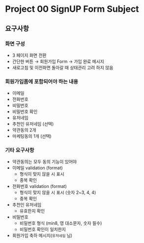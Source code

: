 # Project 00 SignUP Form Subject

## 요구사항
### 화면 구성 
- 3 페이지 화면 전환
- 간단한 버튼 → 회원가입 Form → 가입 완료 메시지
- 새로고침 및 이전화면 돌아갈 때 상태관리 고려 하지 않음

### 회원가입폼에 포함되어야 하는 내용 
- 이메일
- 전화번호  
- 비밀번호  
- 비밀번호 확인 
- 유저네임 
- 추천인 유저네임 (선택)
- 약관동의 2개 
- 마케팅동의 1개 (선택)


### 기타 요구사항
- 약관동의는 모두 동의 기능이 있어야
- 이메일 validation (format)
    - 형식이 맞지 않을 시 표시
    - 중복 확인
- 전화번호 validation (format)
    - 형식이 맞지 않을 시 표시 (숫자 2~3, 4, 4)
    - 중복 확인
- 추천인 유저네임
    - 유효한지 확인
- 비밀번호
    - 비밀번호 형식 (min8, 영 대소문자, 숫자 필수)
    - 비밀번호 확인이 일치한지
- 회원가입 축하 메시지(`유저네임` 님)
